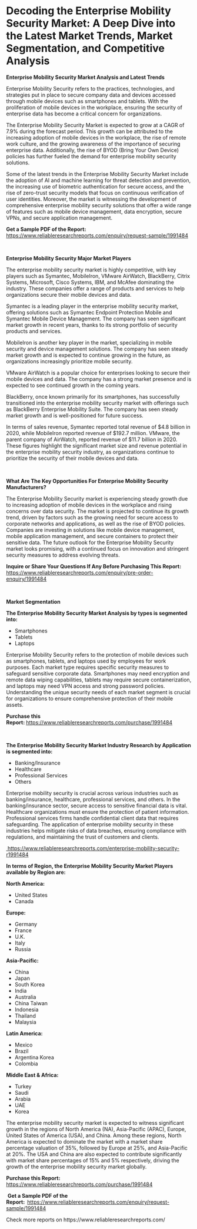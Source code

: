 <p><h1>Decoding the Enterprise Mobility Security Market: A Deep Dive into the Latest Market Trends, Market Segmentation, and Competitive Analysis</h1></p><p><strong>Enterprise Mobility Security Market Analysis and Latest Trends</strong></p>
<p><p>Enterprise Mobility Security refers to the practices, technologies, and strategies put in place to secure company data and devices accessed through mobile devices such as smartphones and tablets. With the proliferation of mobile devices in the workplace, ensuring the security of enterprise data has become a critical concern for organizations.</p><p>The Enterprise Mobility Security Market is expected to grow at a CAGR of 7.9% during the forecast period. This growth can be attributed to the increasing adoption of mobile devices in the workplace, the rise of remote work culture, and the growing awareness of the importance of securing enterprise data. Additionally, the rise of BYOD (Bring Your Own Device) policies has further fueled the demand for enterprise mobility security solutions.</p><p>Some of the latest trends in the Enterprise Mobility Security Market include the adoption of AI and machine learning for threat detection and prevention, the increasing use of biometric authentication for secure access, and the rise of zero-trust security models that focus on continuous verification of user identities. Moreover, the market is witnessing the development of comprehensive enterprise mobility security solutions that offer a wide range of features such as mobile device management, data encryption, secure VPNs, and secure application management.</p></p>
<p><strong>Get a Sample PDF of the Report:&nbsp;</strong> <a href="https://www.reliableresearchreports.com/enquiry/request-sample/1991484">https://www.reliableresearchreports.com/enquiry/request-sample/1991484</a></p>
<p>&nbsp;</p>
<p><strong>Enterprise Mobility Security Major Market Players</strong></p>
<p><p>The enterprise mobility security market is highly competitive, with key players such as Symantec, MobileIron, VMware AirWatch, BlackBerry, Citrix Systems, Microsoft, Cisco Systems, IBM, and McAfee dominating the industry. These companies offer a range of products and services to help organizations secure their mobile devices and data.</p><p>Symantec is a leading player in the enterprise mobility security market, offering solutions such as Symantec Endpoint Protection Mobile and Symantec Mobile Device Management. The company has seen significant market growth in recent years, thanks to its strong portfolio of security products and services.</p><p>MobileIron is another key player in the market, specializing in mobile security and device management solutions. The company has seen steady market growth and is expected to continue growing in the future, as organizations increasingly prioritize mobile security.</p><p>VMware AirWatch is a popular choice for enterprises looking to secure their mobile devices and data. The company has a strong market presence and is expected to see continued growth in the coming years.</p><p>BlackBerry, once known primarily for its smartphones, has successfully transitioned into the enterprise mobility security market with offerings such as BlackBerry Enterprise Mobility Suite. The company has seen steady market growth and is well-positioned for future success.</p><p>In terms of sales revenue, Symantec reported total revenue of $4.8 billion in 2020, while MobileIron reported revenue of $192.7 million. VMware, the parent company of AirWatch, reported revenue of $11.7 billion in 2020. These figures highlight the significant market size and revenue potential in the enterprise mobility security industry, as organizations continue to prioritize the security of their mobile devices and data.</p></p>
<p>&nbsp;</p>
<p><strong>What Are The Key Opportunities For Enterprise Mobility Security Manufacturers?</strong></p>
<p><p>The Enterprise Mobility Security market is experiencing steady growth due to increasing adoption of mobile devices in the workplace and rising concerns over data security. The market is projected to continue its growth trend, driven by factors such as the growing need for secure access to corporate networks and applications, as well as the rise of BYOD policies. Companies are investing in solutions like mobile device management, mobile application management, and secure containers to protect their sensitive data. The future outlook for the Enterprise Mobility Security market looks promising, with a continued focus on innovation and stringent security measures to address evolving threats.</p></p>
<p><strong>Inquire or Share Your Questions If Any Before Purchasing This Report:</strong> <a href="https://www.reliableresearchreports.com/enquiry/pre-order-enquiry/1991484">https://www.reliableresearchreports.com/enquiry/pre-order-enquiry/1991484</a></p>
<p>&nbsp;</p>
<p><strong>Market Segmentation</strong></p>
<p><strong>The Enterprise Mobility Security Market Analysis by types is segmented into:</strong></p>
<p><ul><li>Smartphones</li><li>Tablets</li><li>Laptops</li></ul></p>
<p><p>Enterprise Mobility Security refers to the protection of mobile devices such as smartphones, tablets, and laptops used by employees for work purposes. Each market type requires specific security measures to safeguard sensitive corporate data. Smartphones may need encryption and remote data wiping capabilities, tablets may require secure containerization, and laptops may need VPN access and strong password policies. Understanding the unique security needs of each market segment is crucial for organizations to ensure comprehensive protection of their mobile assets.</p></p>
<p><strong>Purchase this Report:&nbsp;</strong><a href="https://www.reliableresearchreports.com/purchase/1991484">https://www.reliableresearchreports.com/purchase/1991484</a></p>
<p>&nbsp;</p>
<p><strong>The Enterprise Mobility Security Market Industry Research by Application is segmented into:</strong></p>
<p><ul><li>Banking/Insurance</li><li>Healthcare</li><li>Professional Services</li><li>Others</li></ul></p>
<p><p>Enterprise mobility security is crucial across various industries such as banking/insurance, healthcare, professional services, and others. In the banking/insurance sector, secure access to sensitive financial data is vital. Healthcare organizations must ensure the protection of patient information. Professional services firms handle confidential client data that requires safeguarding. The application of enterprise mobility security in these industries helps mitigate risks of data breaches, ensuring compliance with regulations, and maintaining the trust of customers and clients.</p></p>
<p><a href="https://www.reliableresearchreports.com/enterprise-mobility-security-r1991484">&nbsp;https://www.reliableresearchreports.com/enterprise-mobility-security-r1991484</a></p>
<p><strong>In terms of Region, the Enterprise Mobility Security Market Players available by Region are:</strong></p>
<p>
    <p> <strong> North America: </strong>
        <ul>
            <li>United States</li>
            <li>Canada</li>
        </ul>
        </p> 
    <p> <strong> Europe: </strong>
        <ul>
            <li>Germany</li>
            <li>France</li>
            <li>U.K.</li>
            <li>Italy</li>
            <li>Russia</li>
        </ul>
        </p> 
    <p> <strong> Asia-Pacific: </strong>
        <ul>
            <li>China</li>
            <li>Japan</li>
            <li>South Korea</li>
            <li>India</li>
            <li>Australia</li>
            <li>China Taiwan</li>
            <li>Indonesia</li>
            <li>Thailand</li>
            <li>Malaysia</li>
        </ul>
        </p> 
    <p> <strong> Latin America: </strong>
        <ul>
            <li>Mexico</li>
            <li>Brazil</li>
            <li>Argentina Korea</li>
            <li>Colombia</li>
        </ul>
        </p> 
    <p> <strong> Middle East & Africa: </strong>
        <ul>
            <li>Turkey</li>
            <li>Saudi</li>
            <li>Arabia</li>
            <li>UAE</li>
            <li>Korea</li>
        </ul>
    </p>
    </p>
<p><p>The enterprise mobility security market is expected to witness significant growth in the regions of North America (NA), Asia-Pacific (APAC), Europe, United States of America (USA), and China. Among these regions, North America is expected to dominate the market with a market share percentage valuation of 35%, followed by Europe at 25%, and Asia-Pacific at 20%. The USA and China are also expected to contribute significantly with market share percentages of 15% and 5% respectively, driving the growth of the enterprise mobility security market globally.</p></p>
<p><strong>Purchase this Report: </strong><a href="https://www.reliableresearchreports.com/purchase/1991484">https://www.reliableresearchreports.com/purchase/1991484</a></p>
<p>&nbsp;<strong>Get a Sample PDF of the Report:&nbsp;&nbsp;</strong><a href="https://www.reliableresearchreports.com/enquiry/request-sample/1991484">https://www.reliableresearchreports.com/enquiry/request-sample/1991484</a></p>
<p><strong></strong></p>
<p>Check more reports on https://www.reliableresearchreports.com/</p>